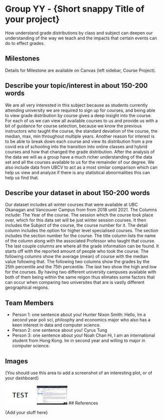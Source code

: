 # Group YY - {Short snappy Title of your project}

How understand grade distributions by class and subject can deepen our understanding of the way we teach and the impacts that certain events can do to effect grades. 

## Milestones

Details for Milestone are available on Canvas (left sidebar, Course Project).

## Describe your topic/interest in about 150-200 words
We are all very interested in this subject because as students currently attending university we are required to sign up for courses, and being able to view grade distribution by course gives a deep insight into the course. For each of us we can view all available courses to us and provide us with a bit of guidance for course selection, because we know the previous instructors who taught the course, the standard deviation of the course, the median, max, min throughout multiple years. Another reason for interest is to be able to break down each course and view its distribution from a pre covid era of schooling into the transition into online classes and hybrid courses and how that changed the grade distribution. After the analysis of the data we will as a group have a much richer understanding of the data set and all the courses available to us for the remainder of our degree. We also include data from UBCV to act as a most similar comparison which can help us view and analyze if there is any statistical abnormalities this can help us find that. 

## Describe your dataset in about 150-200 words

Our dataset includes all winter courses that were available at UBC Okanagan and Vancouver Campus from from 2018 until 2021. The Columns include: The Year of the course. The session which the course took place over, which for this data set will be just winter session courses. It then includes the Subject of the course, the course number for it. The detail column includes the option for higher level specialised courses. The section includes the section number for the course. The title column lists the name of the column along with the associated Professor who taught that course. The last couple columns are where all the grade information can be found. It starts off with the reported amount of people who took the course. The following columns show the average (mean) of course with the median value following that. The following two columns show the grades by the 25th percentile and the 75th percentile. The last two show the high and low for the courses. By having two different university campuses available with both of them being within the same reigon thus elimates some factors that can occur when comparing two universites that are is vastly different geographical reigons.


## Team Members

- Person 1: one sentence about you!
Hunter Nixon Smith: 
Hello, Im a second year poli sci, philosphy and economics major who also has a keen interest in data and computer science. 
- Person 2: one sentence about you!
Cyrus Tung
- Person 3: one sentence about you!
Noah Chan
Hi, I am an international student from Hong Kong. Im in second year and willing to major in computer science.
## Images

{You should use this area to add a screenshot of an interesting plot, or of your dashboard}

<img src ="images/test.png" width="100px">

<img src ="images/imagetest.png" width="100px">
## References

{Add your stuff here}



